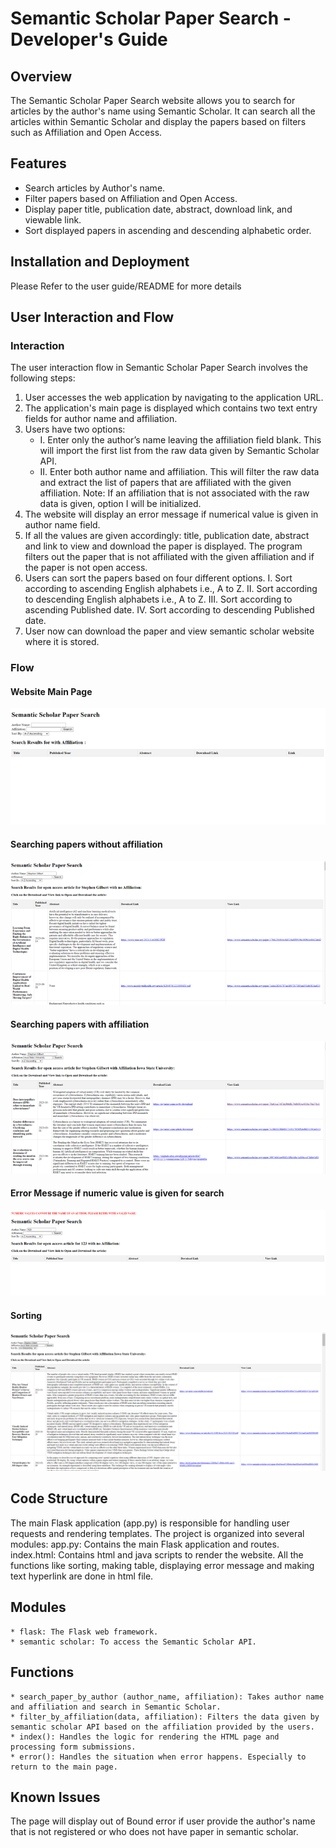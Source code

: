 # Semantic Scholar Paper Search - Developer's Guide
## Overview
The Semantic Scholar Paper Search website allows you to search for articles by the author's name using Semantic Scholar. It can search all the articles within Semantic Scholar and display the papers based on filters such as Affiliation and Open Access.

## Features

- Search articles by Author's name.
- Filter papers based on Affiliation and Open Access.
- Display paper title, publication date, abstract, download link, and viewable link.
- Sort displayed papers in ascending and descending alphabetic order.

## Installation and Deployment
Please Refer to the user guide/README for more details
## User Interaction and Flow
### Interaction
The user interaction flow in Semantic Scholar Paper Search involves the following steps:
1.	User accesses the web application by navigating to the application URL.
2.	The application's main page is displayed which contains two text entry fields for author name and affiliation.
3.	Users have two options:
    - I.	Enter only the author’s name leaving the affiliation field blank. This will import the first list from the raw data given by Semantic Scholar API.
    - II.	Enter both author name and affiliation. This will filter the raw data and extract the list of papers that are affiliated with the given affiliation. Note: If an affiliation that is not associated with the raw data is given, option I will be initialized.
4.	The website will display an error message if numerical value is given in author name field.
5.	If all the values are given accordingly: title, publication date, abstract and link to view and download the paper is displayed. The program filters out the paper that is not affiliated with the given affiliation and if the paper is not open access.
6.	Users can sort the papers based on four different options.
I.	Sort according to ascending English alphabets i.e., A to Z.
II.	Sort according to descending English alphabets i.e., A to Z.
III.	Sort according to ascending Published date.
IV.	Sort according to descending Published date.
7.	User now can download the paper and view semantic scholar website where it is stored.
### Flow
#### Website Main Page
![Main Page Image](../Images/Main%20Page.png)
#### Searching papers without affiliation
![Main Page Image](../Images/Without%20Affiliation.png)
#### Searching papers with affiliation
![Main Page Image](../Images/With%20Affiliation.png)
#### Error Message if numeric value is given for search
![Main Page Image](../Images/Error%20Message.png)
#### Sorting
![Main Page Image](../Images/Sorting.png)
## Code Structure
The main Flask application (app.py) is responsible for handling user requests and rendering templates. The project is organized into several modules:
  app.py: Contains the main Flask application and routes.
  index.html: Contains html and java scripts to render the website. All the functions like sorting, making table, displaying error message and making text hyperlink are done in html file.
## Modules
    * flask: The Flask web framework.
    * semantic scholar: To access the Semantic Scholar API.
## Functions
    * search_paper_by_author (author_name, affiliation): Takes author name and affiliation and search in Semantic Scholar.
    * filter_by_affiliation(data, affiliation): Filters the data given by semantic scholar API based on the affiliation provided by the users.
    * index(): Handles the logic for rendering the HTML page and processing form submissions.
    * error(): Handles the situation when error happens. Especially to return to the main page.
## Known Issues
The page will display out of Bound error if user provide the author's name that is not registered or who does not have paper in semantic scholar.
